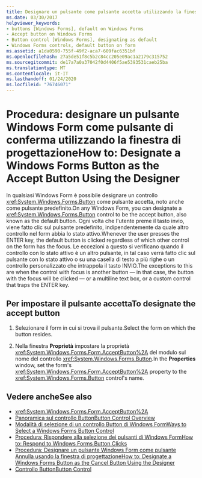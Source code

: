 ```yaml
---
title: Designare un pulsante come pulsante accetta utilizzando la finestra di progettazione
ms.date: 03/30/2017
helpviewer_keywords:
- buttons [Windows Forms], default on Windows Forms
- Accept button on Windows Forms
- Button control [Windows Forms], designating as default
- Windows Forms controls, default button on form
ms.assetid: a1da0590-755f-49f2-aca7-609fac6351bf
ms.openlocfilehash: 27a5de51f8c5b2c84cc205e09ac1a2179c315752
ms.sourcegitcommit: de17a7a0a37042f0d4406f5ae5393531caeb25ba
ms.translationtype: MT
ms.contentlocale: it-IT
ms.lasthandoff: 01/24/2020
ms.locfileid: "76746071"
---
```

# <a name="how-to-designate-a-windows-forms-button-as-the-accept-button-using-the-designer"></a><span data-ttu-id="3bdeb-102">Procedura: designare un pulsante Windows Form come pulsante di conferma utilizzando la finestra di progettazione</span><span class="sxs-lookup"><span data-stu-id="3bdeb-102">How to: Designate a Windows Forms Button as the Accept Button Using the Designer</span></span>
<span data-ttu-id="3bdeb-103">In qualsiasi Windows Form è possibile designare un controllo <xref:System.Windows.Forms.Button> come pulsante accetta, noto anche come pulsante predefinito.</span><span class="sxs-lookup"><span data-stu-id="3bdeb-103">On any Windows Form, you can designate a <xref:System.Windows.Forms.Button> control to be the accept button, also known as the default button.</span></span> <span data-ttu-id="3bdeb-104">Ogni volta che l'utente preme il tasto invio, viene fatto clic sul pulsante predefinito, indipendentemente da quale altro controllo nel form abbia lo stato attivo.</span><span class="sxs-lookup"><span data-stu-id="3bdeb-104">Whenever the user presses the ENTER key, the default button is clicked regardless of which other control on the form has the focus.</span></span> <span data-ttu-id="3bdeb-105">Le eccezioni a questo si verificano quando il controllo con lo stato attivo è un altro pulsante, in tal caso verrà fatto clic sul pulsante con lo stato attivo o su una casella di testo a più righe o un controllo personalizzato che intrappola il tasto INVIO.</span><span class="sxs-lookup"><span data-stu-id="3bdeb-105">The exceptions to this are when the control with focus is another button — in that case, the button with the focus will be clicked — or a multiline text box, or a custom control that traps the ENTER key.</span></span>

## <a name="to-designate-the-accept-button"></a><span data-ttu-id="3bdeb-106">Per impostare il pulsante accetta</span><span class="sxs-lookup"><span data-stu-id="3bdeb-106">To designate the accept button</span></span>

1. <span data-ttu-id="3bdeb-107">Selezionare il form in cui si trova il pulsante.</span><span class="sxs-lookup"><span data-stu-id="3bdeb-107">Select the form on which the button resides.</span></span>

2. <span data-ttu-id="3bdeb-108">Nella finestra **Proprietà** impostare la proprietà <xref:System.Windows.Forms.Form.AcceptButton%2A> del modulo sul nome del controllo <xref:System.Windows.Forms.Button>.</span><span class="sxs-lookup"><span data-stu-id="3bdeb-108">In the **Properties** window, set the form's <xref:System.Windows.Forms.Form.AcceptButton%2A> property to the <xref:System.Windows.Forms.Button> control's name.</span></span>

## <a name="see-also"></a><span data-ttu-id="3bdeb-109">Vedere anche</span><span class="sxs-lookup"><span data-stu-id="3bdeb-109">See also</span></span>

- <xref:System.Windows.Forms.Form.AcceptButton%2A>
- [<span data-ttu-id="3bdeb-110">Panoramica sul controllo Button</span><span class="sxs-lookup"><span data-stu-id="3bdeb-110">Button Control Overview</span></span>](button-control-overview-windows-forms.md)
- [<span data-ttu-id="3bdeb-111">Modalità di selezione di un controllo Button di Windows Form</span><span class="sxs-lookup"><span data-stu-id="3bdeb-111">Ways to Select a Windows Forms Button Control</span></span>](ways-to-select-a-windows-forms-button-control.md)
- [<span data-ttu-id="3bdeb-112">Procedura: Rispondere alla selezione dei pulsanti di Windows Form</span><span class="sxs-lookup"><span data-stu-id="3bdeb-112">How to: Respond to Windows Forms Button Clicks</span></span>](how-to-respond-to-windows-forms-button-clicks.md)
- [<span data-ttu-id="3bdeb-113">Procedura: Designare un pulsante Windows Form come pulsante Annulla usando la finestra di progettazione</span><span class="sxs-lookup"><span data-stu-id="3bdeb-113">How to: Designate a Windows Forms Button as the Cancel Button Using the Designer</span></span>](designate-a-wf-button-as-the-cancel-button-using-the-designer.md)
- [<span data-ttu-id="3bdeb-114">Controllo Button</span><span class="sxs-lookup"><span data-stu-id="3bdeb-114">Button Control</span></span>](button-control-windows-forms.md)
